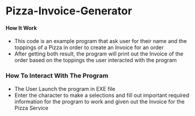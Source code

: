 # Pizza-Invoice-Generator

#### How It Work
- This code is an example program that ask user for their name and the toppings of a Pizza in order to create an Invoice for an order 
- After getting both result, the program will print out the Invoice of the order based on the toppings the user interacted with the program


### How To Interact With The Program
- The User Launch the program in EXE file
- Enter the character to make a selections and fill out important required information for the program to work and given out the Invoice for the Pizza Service
